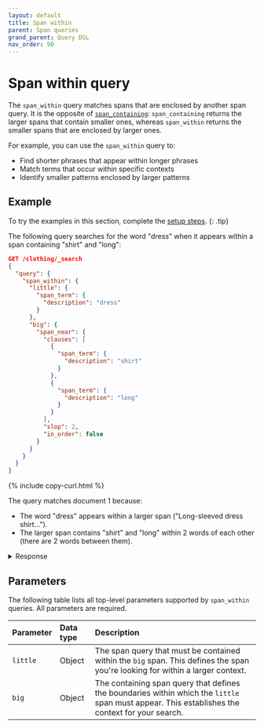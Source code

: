 ```yaml
---
layout: default
title: Span within
parent: Span queries
grand_parent: Query DSL
nav_order: 90
---
```


# Span within query

The `span_within` query matches spans that are enclosed by another span query. It is the opposite of [`span_containing`]({{site.url}}{{site.baseurl}}/query-dsl/span/span-containing/): `span_containing` returns the larger spans that contain smaller ones, whereas `span_within` returns the smaller spans that are enclosed by larger ones.

For example, you can use the `span_within` query to:
- Find shorter phrases that appear within longer phrases
- Match terms that occur within specific contexts
- Identify smaller patterns enclosed by larger patterns

## Example

To try the examples in this section, complete the [setup steps]({{site.url}}{{site.baseurl}}/query-dsl/span/#setup).
{: .tip}

The following query searches for the word "dress" when it appears within a span containing "shirt" and "long":

```json
GET /clothing/_search
{
  "query": {
    "span_within": {
      "little": {
        "span_term": {
          "description": "dress"
        }
      },
      "big": {
        "span_near": {
          "clauses": [
            {
              "span_term": {
                "description": "shirt"
              }
            },
            {
              "span_term": {
                "description": "long"
              }
            }
          ],
          "slop": 2,
          "in_order": false
        }
      }
    }
  }
}
```
{% include copy-curl.html %}

The query matches document 1 because:
- The word "dress" appears within a larger span ("Long-sleeved dress shirt...").
- The larger span contains "shirt" and "long" within 2 words of each other (there are 2 words between them).

<details markdown="block">
  <summary>
    Response
  </summary>
  {: .text-delta}

```json
{
  "took": 3,
  "timed_out": false,
  "_shards": {
    "total": 1,
    "successful": 1,
    "skipped": 0,
    "failed": 0
  },
  "hits": {
    "total": {
      "value": 1,
      "relation": "eq"
    },
    "max_score": 1.4677674,
    "hits": [
      {
        "_index": "clothing",
        "_id": "1",
        "_score": 1.4677674,
        "_source": {
          "description": "Long-sleeved dress shirt with a formal collar and button cuffs. "
        }
      }
    ]
  }
}
```
</details>

## Parameters

The following table lists all top-level parameters supported by `span_within` queries. All parameters are required.

| Parameter | Data type | Description |
|:----------|:-----|:------------|
| `little` | Object | The span query that must be contained within the `big` span. This defines the span you're looking for within a larger context. |
| `big` | Object | The containing span query that defines the boundaries within which the `little` span must appear. This establishes the context for your search. |